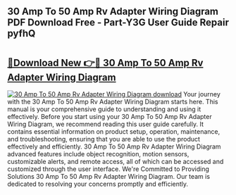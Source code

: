 ## 30 Amp To 50 Amp Rv Adapter Wiring Diagram PDF Download Free - Part-Y3G User Guide Repair pyfhQ

# <h2><a href="http://dfjjqu.blite.top/?on=30+Amp+To+50+Amp+Rv+Adapter+Wiring+Diagram">🔗Download New 👉🔴 30 Amp To 50 Amp Rv Adapter Wiring Diagram</a></h2>

[![30 Amp To 50 Amp Rv Adapter Wiring Diagram download](https://i.imgur.com/lujVjoI.png)](http://dfjjqu.blite.top/?on=30+Amp+To+50+Amp+Rv+Adapter+Wiring+Diagram)
Your journey with the 30 Amp To 50 Amp Rv Adapter Wiring Diagram starts here. This manual is your comprehensive guide to understanding and using it effectively. Before you start using your 30 Amp To 50 Amp Rv Adapter Wiring Diagram, we recommend reading this user guide carefully. It contains essential information on product setup, operation, maintenance, and troubleshooting, ensuring that you are able to use the product effectively and efficiently. 30 Amp To 50 Amp Rv Adapter Wiring Diagram advanced features include object recognition, motion sensors, customizable alerts, and remote access, all of which can be accessed and customized through the user interface. We're Committed to Providing Solutions 30 Amp To 50 Amp Rv Adapter Wiring Diagram. Our team is dedicated to resolving your concerns promptly and efficiently.
